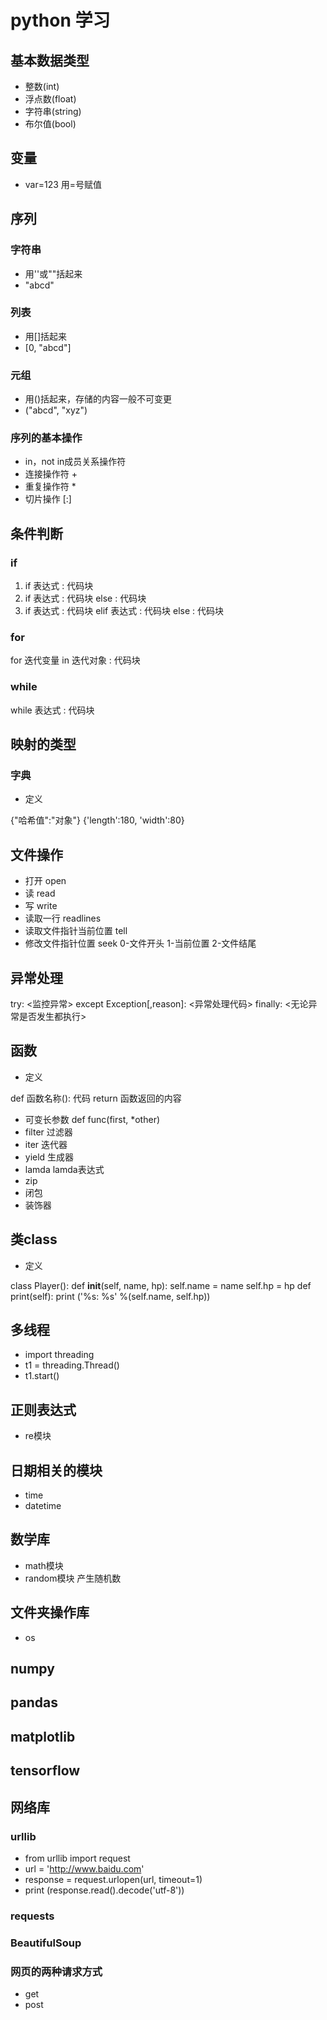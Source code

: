 <!--
 * @Author: Dengqing zhou
 * @Date: 2020-03-21 10:01:41
 * @LastEditTime: 2020-03-22 00:45:43
 * @LastEditors: Dengqing zhou
 * @Description: 
 * @FilePath: \python\python学习笔记.md
 -->

# python 学习

## 基本数据类型

- 整数(int)
- 浮点数(float)
- 字符串(string)
- 布尔值(bool)

## 变量

- var=123 用=号赋值

## 序列

### 字符串 

- 用''或""括起来
- "abcd"

### 列表

- 用[]括起来
- [0, "abcd"]

### 元组

- 用()括起来，存储的内容一般不可变更
- ("abcd", "xyz")

### 序列的基本操作

- in，not in成员关系操作符
- 连接操作符 +
- 重复操作符 *
- 切片操作 [:]

## 条件判断

### if

1. if 表达式 :
        代码块
2. if 表达式 :
        代码块
    else :
        代码块
3. if 表达式 :
        代码块
    elif 表达式 :
      代码块
    else :
        代码块

### for

for 迭代变量 in 迭代对象 :
    代码块

### while

while 表达式 :
    代码块

## 映射的类型

### 字典

- 定义

{"哈希值":"对象"}
{'length':180, 'width':80}

## 文件操作

- 打开 open
- 读 read
- 写 write
- 读取一行 readlines
- 读取文件指针当前位置 tell
- 修改文件指针位置 seek 0-文件开头 1-当前位置 2-文件结尾

## 异常处理

try:
    <监控异常>
except Exception[,reason]:
    <异常处理代码>
finally:
    <无论异常是否发生都执行>

## 函数

- 定义

def 函数名称():
    代码
    return 函数返回的内容

- 可变长参数 def func(first, *other)
- filter 过滤器
- iter 迭代器
- yield 生成器
- lamda lamda表达式
- zip 
- 闭包
- 装饰器

## 类class

- 定义

class Player():
    def __init__(self, name, hp):
        self.name = name
        self.hp = hp
    def print(self):
        print ('%s: %s' %(self.name, self.hp))

## 多线程

- import threading 
- t1 = threading.Thread()
- t1.start()

## 正则表达式

- re模块

## 日期相关的模块

- time
- datetime

## 数学库

- math模块
- random模块 产生随机数

## 文件夹操作库

- os

## numpy

## pandas

## matplotlib

## tensorflow

## 网络库

### urllib

- from urllib import request  
- url = 'http://www.baidu.com'
- response = request.urlopen(url, timeout=1)
- print (response.read().decode('utf-8'))

### requests

### BeautifulSoup

### 网页的两种请求方式

- get
- post